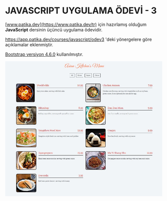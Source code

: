 # JAVASCRIPT UYGULAMA ÖDEVİ - 3

[www.patika.dev](https://www.patika.dev/tr) için hazırlamış olduğum **JavaScript** dersinin üçüncü uygulama ödevidir.

https://app.patika.dev/courses/javascript/odev3 'deki yönergelere göre açıklamalar eklenmiştir.

[Bootstrap versiyon 4.6.0](https://getbootstrap.com/docs/4.6/getting-started/introduction/) kullanılmıştır.

![](./JavaScript%20Uygulama%20%C3%96devi%203.jpg)
